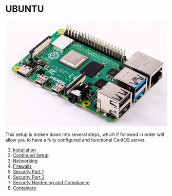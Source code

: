 # UBUNTU

<img src="images/pi.png" alt="hi" class="inline"/>

This setup is broken down into several steps, which if followed in order will allow you to have a fully configured and functional CentOS server.

1. [Installation](installation)
2. [Continued Setup](continuedsetup)
3. [Networking](networking)
4. [Firewalls](firewalls)
5. [Security Part 1](securitypart1)
6. [Security Part 2](securitypar2)
7. [Security Hardening and Compliance](securityhardening)
8. [Containers](containers)